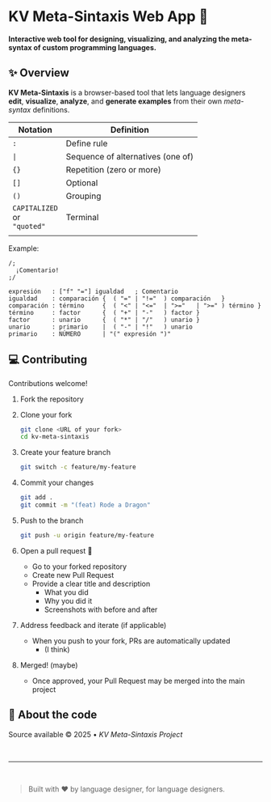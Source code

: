 # KV Meta-Sintaxis Web App 🧩

**Interactive web tool for designing, visualizing, and analyzing the meta-syntax of custom programming languages.**

## ✨ Overview

**KV Meta-Sintaxis** is a browser-based tool that lets language designers **edit**, **visualize**, **analyze**, and **generate examples** from their own _meta-syntax_ definitions.

| Notation                            | Definition                        |
| ----------------------------------- | --------------------------------- |
| `:`                                 | Define rule                       |
| `\|`                                | Sequence of alternatives (one of) |
| `{}`                                | Repetition (zero or more)         |
| `[]`                                | Optional                          |
| `()`                                | Grouping                          |
| `CAPITALIZED`<br/>or<br/>`"quoted"` | Terminal                          |
|                                     |                                   |

Example:

```kvms
/;
  ¡Comentario!
;/

expresión   : ["f" "="] igualdad   ; Comentario
igualdad    : comparación {  ( "=" | "!="  ) comparación   }
comparación : término     {  ( "<" | "<="  | ">="   | ">=" ) término }
término     : factor      {  ( "+" | "-"   ) factor }
factor      : unario      {  ( "*" | "/"   ) unario }
unario      : primario    |  ( "-" | "!"   ) unario
primario    : NÚMERO      | "(" expresión ")"
```

## 💻 Contributing

Contributions welcome!

1. Fork the repository
2. Clone your fork

   ```bash
   git clone <URL of your fork>
   cd kv-meta-sintaxis
   ```

3. Create your feature branch

   ```bash
   git switch -c feature/my-feature
   ```

4. Commit your changes

   ```bash
   git add .
   git commit -m "(feat) Rode a Dragon"
   ```

5. Push to the branch

   ```bash
   git push -u origin feature/my-feature
   ```

6. Open a pull request 🎉
   - Go to your forked repository
   - Create new Pull Request
   - Provide a clear title and description
     - What you did
     - Why you did it
     - Screenshots with before and after

7. Address feedback and iterate (if applicable)
   - When you push to your fork, PRs are automatically updated
     - (I think)

8. Merged! (maybe)
   - Once approved, your Pull Request may be merged into the main project

## 🧾 About the code

Source available © 2025 • _KV Meta-Sintaxis Project_

<br/>

---

<br/>

> Built with ❤️ by language designer, for language designers.
